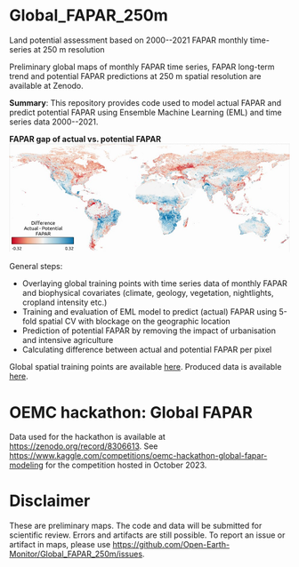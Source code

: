 # Global_FAPAR_250m
Land potential assessment based on 2000--2021 FAPAR monthly time-series at 250 m resolution

Preliminary global maps of monthly FAPAR time series, FAPAR long-term trend and potential FAPAR predictions at 250 m spatial resolution are available at Zenodo.

**Summary**: This repository provides code used to model actual FAPAR and predict potential FAPAR using Ensemble Machine Learning (EML) and time series data 2000--2021.  

**FAPAR gap of actual vs. potential FAPAR**
![Average FAPAR gap 2021 actual vs. potential](img/avg_diff_act_pot_fapar_map.jpg)

General steps:
- Overlaying global training points with time series data of monthly FAPAR and biophysical covariates (climate, geology, vegetation, nightlights, cropland intensity etc.)
- Training and evaluation of EML model to predict (actual) FAPAR using 5-fold spatial CV with blockage on the geographic location
- Prediction of potential FAPAR by removing the impact of urbanisation and intensive agriculture
- Calculating difference between actual and potential FAPAR per pixel

Global spatial training points are available [here](https://github.com/Open-Earth-Monitor/Global_FAPAR_250m/blob/main/data/global_training_points_epsg4326.gpkg).
Produced data is available [here](https://doi.org/10.5281/zenodo.8381409).

# OEMC hackathon: Global FAPAR
Data used for the hackathon is available at https://zenodo.org/record/8306613. 
See https://www.kaggle.com/competitions/oemc-hackathon-global-fapar-modeling for the competition hosted in October 2023. 

# Disclaimer
These are preliminary maps. The code and data will be submitted for scientific review. Errors and artifacts are still possible. To report an issue or artifact in maps, please use https://github.com/Open-Earth-Monitor/Global_FAPAR_250m/issues.
